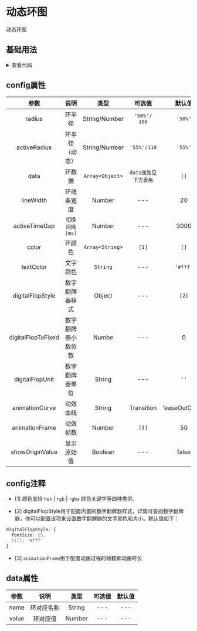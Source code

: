<!-- 加载 demo 组件 start -->
<script setup>
import demo from './demo.vue'
</script>
<!-- 加载 demo 组件 end -->

<!-- 正文开始 -->

# 动态环图

动态环图

## 基础用法
<ClientOnly>
  <demo />
</ClientOnly>
<details>
<summary>查看代码</summary>

<<< @/Other/ActiveRingChart/demo.vue

</details>

## config属性
参数 | 说明 | 类型 | 可选值 | 默认值
:-: | :-: | :-: | :-: | :-:
radius |	环半径 | String/Number |	`'50%'/ 100` |	`'50%'`
activeRadius |	环半径（动态）|	String/Number |	`'55%'/110` |	`'55%'`
data |	环数据 |	`Array<Object>` |	`data属性见下方表格` |	`[]`
lineWidth |	环线条宽度 |	Number |	--- |	20
activeTimeGap |	`切换间隔(ms)` |	Number |	--- |	3000
color |	环颜色 |	`Array<String>` |	`[1]` |	`[]`
textColor<Badge type="tip" text="1.4.1" /> |	文字颜色 |	`String` |	--- |	`'#fff'`
digitalFlopStyle |	数字翻牌器样式 |	Object |	--- |	`[2]`
digitalFlopToFixed |	数字翻牌器小数位数 |	Numbe |	--- |	0
digitalFlopUnit |	数字翻牌器单位 |	String |	--- |	`''`
animationCurve |	动效曲线 |	String |	Transition |	'easeOutCubic'
animationFrame |	动效帧数 |	Number |	`[3]` |	50 
showOriginValue |	显示原始值 |	Boolean |	--- |	false

## config注释
- [1] 颜色支持 `hex` | `rgb` | `rgba` 颜色关键字等四种类型。

- [2] digitalFlopStyle用于配置内置的数字翻牌器样式，详情可查阅数字翻牌器，你可以配置该项来设置数字翻牌器的文字颜色和大小。默认值如下：
```css
digitalFlopStyle: {
  fontSize: 25,
  fill: '#fff'
}
```
- [3] `animationFrame`用于配置动画过程的帧数即动画时长

## data属性
参数 | 说明 | 类型 | 可选值 | 默认值
:-: | :-: | :-: | :-: | :-:
name |	环对应名称 |	String |	--- |	---
value |	环对应值 |	Number |	--- |	---
